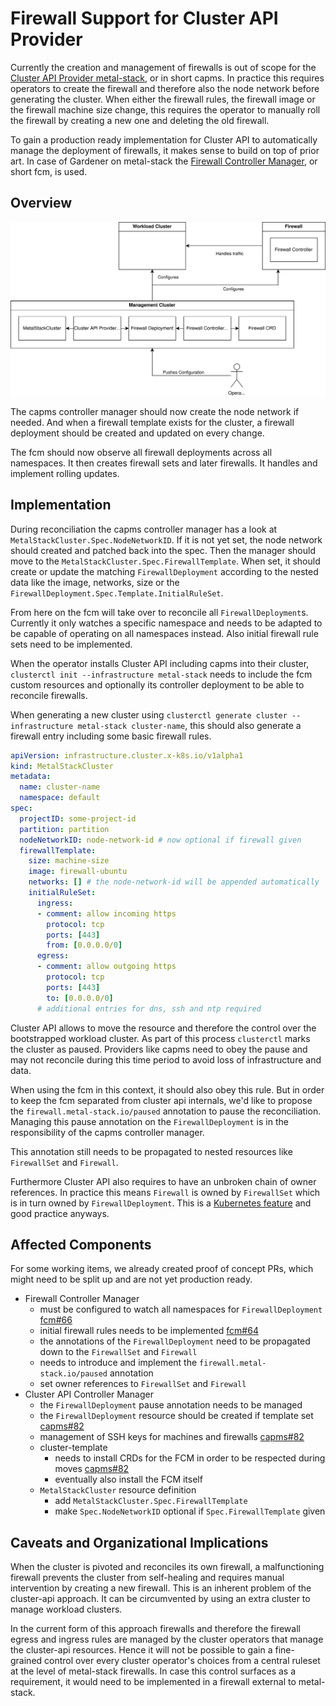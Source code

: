 # Firewall Support for Cluster API Provider

Currently the creation and management of firewalls is out of scope for the [Cluster API Provider metal-stack](https://github.com/metal-stack/cluster-api-provider-metal-stack), or in short capms. In practice this requires operators to create the firewall and therefore also the node network before generating the cluster.
When either the firewall rules, the firewall image or the firewall machine size change, this requires the operator to manually roll the firewall by creating a new one and deleting the old firewall. 

To gain a production ready implementation for Cluster API to automatically manage the deployment of firewalls, it makes sense to build on top of prior art.
In case of Gardener on metal-stack the [Firewall Controller Manager](https://github.com/metal-stack/firewall-controller-manager), or short fcm, is used. 

## Overview

![architectural overvier](firewall-for-capms-overview.svg)

The capms controller manager should now create the node network if needed. And when a firewall template exists for the cluster, a firewall deployment should be created and updated on every change.

The fcm should now observe all firewall deployments across all namespaces. It then creates firewall sets and later firewalls. It handles and implement rolling updates.

## Implementation

During reconciliation the capms controller manager has a look at `MetalStackCluster.Spec.NodeNetworkID`. If it is not yet set, the node network should created and patched back into the spec. Then the manager should move to the `MetalStackCluster.Spec.FirewallTemplate`. When set, it should create or update the matching `FirewallDeployment` according to the nested data like the image, networks, size or the `FirewallDeployment.Spec.Template.InitialRuleSet`.

From here on the fcm will take over to reconcile all `FirewallDeployment`s. Currently it only watches a specific namespace and needs to be adapted to be capable of operating on all namespaces instead. Also initial firewall rule sets need to be implemented.

When the operator installs Cluster API including capms into their cluster, `clusterctl init --infrastructure metal-stack` needs to include the fcm custom resources and optionally its controller deployment to be able to reconcile firewalls.

When generating a new cluster using `clusterctl generate cluster --infrastructure metal-stack cluster-name`, this should also generate a firewall entry including some basic firewall rules.

```yaml
apiVersion: infrastructure.cluster.x-k8s.io/v1alpha1
kind: MetalStackCluster
metadata:
  name: cluster-name
  namespace: default
spec:
  projectID: some-project-id
  partition: partition
  nodeNetworkID: node-network-id # now optional if firewall given
  firewallTemplate:
    size: machine-size
    image: firewall-ubuntu
    networks: [] # the node-network-id will be appended automatically
    initialRuleSet:
      ingress:
      - comment: allow incoming https
        protocol: tcp
        ports: [443]
        from: [0.0.0.0/0]
      egress:
      - comment: allow outgoing https
        protocol: tcp
        ports: [443]
        to: [0.0.0.0/0]
      # additional entries for dns, ssh and ntp required
```

Cluster API allows to move the resource and therefore the control over the bootstrapped workload cluster. As part of this process `clusterctl` marks the cluster as paused. Providers like capms need to obey the pause and may not reconcile during this time period to avoid loss of infrastructure and data.

When using the fcm in this context, it should also obey this rule. But in order to keep the fcm separated from cluster api internals, we'd like to propose the `firewall.metal-stack.io/paused` annotation to pause the reconciliation. Managing this pause annotation on the `FirewallDeployment` is in the responsibility of the capms controller manager.

This annotation still needs to be propagated to nested resources like `FirewallSet` and `Firewall`.

Furthermore Cluster API also requires to have an unbroken chain of owner references. In practice this means `Firewall` is owned by `FirewallSet` which is in turn owned by `FirewallDeployment`. This is a [Kubernetes feature](https://kubernetes.io/docs/concepts/overview/working-with-objects/owners-dependents/) and good practice anyways.

## Affected Components

For some working items, we already created proof of concept PRs, which might need to be split up and are not yet production ready.

- Firewall Controller Manager
  - must be configured to watch all namespaces for `FirewallDeployment` [fcm#66](https://github.com/metal-stack/firewall-controller-manager/pull/66)
  - initial firewall rules needs to be implemented [fcm#64](https://github.com/metal-stack/firewall-controller-manager/pull/64)
  - the annotations of the `FirewallDeployment` need to be propagated down to the `FirewallSet` and `Firewall`
  - needs to introduce and implement the `firewall.metal-stack.io/paused` annotation
  - set owner references to `FirewallSet` and `Firewall`
- Cluster API Controller Manager
  - the `FirewallDeployment` pause annotation needs to be managed
  - the `FirewallDeployment` resource should be created if template set [capms#82](https://github.com/metal-stack/cluster-api-provider-metal-stack/pull/82)
  - management of SSH keys for machines and firewalls [capms#82](https://github.com/metal-stack/cluster-api-provider-metal-stack/pull/82)
  - cluster-template
    - needs to install CRDs for the FCM in order to be respected during moves [capms#82](https://github.com/metal-stack/cluster-api-provider-metal-stack/pull/82)
    - eventually also install the FCM itself
  - `MetalStackCluster` resource definition
    - add `MetalStackCluster.Spec.FirewallTemplate`
    - make `Spec.NodeNetworkID` optional if `Spec.FirewallTemplate` given

## Caveats and Organizational Implications

When the cluster is pivoted and reconciles its own firewall, a malfunctioning firewall prevents the cluster from self-healing and requires manual intervention by creating a new firewall. This is an inherent problem of the cluster-api approach. It can be circumvented by using an extra cluster to manage workload clusters.

In the current form of this approach firewalls and therefore the firewall egress and ingress rules are managed by the cluster operators that manage the cluster-api resources.
Hence it will not be possible to gain a fine-grained control over every cluster operator's choices from a central ruleset at the level of metal-stack firewalls.
In case this control surfaces as a requirement, it would need to be implemented in a firewall external to metal-stack.
